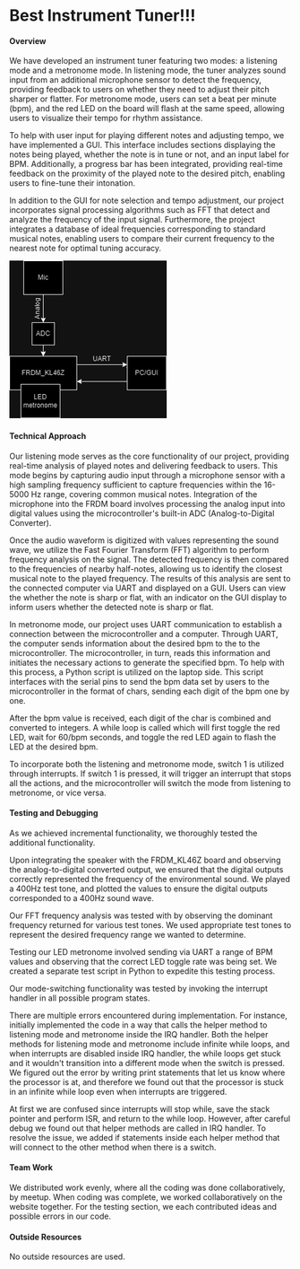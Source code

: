 # Best Instrument Tuner!!!
#### Overview
We have developed an instrument tuner featuring two modes: a listening mode and a metronome mode. In listening mode, the tuner analyzes sound input from an additional microphone sensor to detect the frequency, providing feedback to users on whether they need to adjust their pitch sharper or flatter. For metronome mode, users can set a beat per minute (bpm), and the red LED on the board will flash at the same speed, allowing users to visualize their tempo for rhythm assistance.

To help with user input for playing different notes and adjusting tempo, we have implemented a GUI. This interface includes sections displaying the notes being played, whether the note is in tune or not, and an input label for BPM. Additionally, a progress bar has been integrated, providing real-time feedback on the proximity of the played note to the desired pitch, enabling users to fine-tune their intonation.

In addition to the GUI for note selection and tempo adjustment, our project incorporates signal processing algorithms such as FFT that detect and analyze the frequency of the input signal. Furthermore, the project integrates a database of ideal frequencies corresponding to standard musical notes, enabling users to compare their current frequency to the nearest note for optimal tuning accuracy.

![Alt text for the diagram](/tunerdiagram.drawio.png)

#### Technical Approach
Our listening mode serves as the core functionality of our project, providing real-time analysis of played notes and delivering feedback to users. This mode begins by capturing audio input through a microphone sensor with a high sampling frequency sufficient to capture frequencies within the 16-5000 Hz range, covering common musical notes. Integration of the microphone into the FRDM board involves processing the analog input into digital values using the microcontroller's built-in ADC (Analog-to-Digital Converter).

Once the audio waveform is digitized with values representing the sound wave, we utilize the Fast Fourier Transform (FFT) algorithm to perform frequency analysis on the signal. The detected frequency is then compared to the frequencies of nearby half-notes, allowing us to identify the closest musical note to the played frequency. The results of this analysis are sent to the connected computer via UART and displayed on a GUI. Users can view the whether the note is sharp or flat, with an indicator on the GUI display to inform users whether the detected note is sharp or flat.

In metronome mode, our project uses UART communication to establish a connection between the microcontroller and a computer. Through UART, the computer sends information about the desired bpm to the to the microcontroller. The microcontroller, in turn, reads this information and initiates the necessary actions to generate the specified bpm. To help with this process, a Python script is utilized on the laptop side. This script interfaces with the serial pins to send the bpm data set by users to the microcontroller in the format of chars, sending each digit of the bpm one by one. 

After the bpm value is received, each digit of the char is combined and converted to integers. A while loop is called which will first toggle the red LED, wait for 60/bpm seconds, and toggle the red LED again to flash the LED at the desired bpm. 

To incorporate both the listening and metronome mode, switch 1 is utilized through interrupts. If switch 1 is pressed, it will trigger an interrupt that stops all the actions, and the microcontroller will switch the mode from listening to metronome, or vice versa.

#### Testing and Debugging

As we achieved incremental functionality, we thoroughly tested the additional functionality. 

Upon integrating the speaker with the FRDM_KL46Z board and observing the analog-to-digital converted output, we ensured that the digital outputs correctly represented the frequency of the environmental sound. We played a 400Hz test tone, and plotted the values to ensure the digital outputs corresponded to a 400Hz sound wave. 

Our FFT frequency analysis was tested with by observing the dominant frequency returned for various test tones. We used appropriate test tones to represent the desired frequency range we wanted to determine. 

Testing our LED metronome involved sending via UART a range of BPM values and observing that the correct LED toggle rate was being set. We created a separate test script in Python to expedite this testing process.

Our mode-switching functionality was tested by invoking the interrupt handler in all possible program states.

There are multiple errors encountered during implementation. For instance, initially implemented the code in a way that calls the helper method to listening mode and metronome inside the IRQ handler. Both the helper methods for listening mode and metronome include infinite while loops, and when interrupts are disabled inside IRQ handler, the while loops get stuck and it wouldn't transition into a different mode when the switch is pressed. We figured out the error by writing print statements that let us know where the processor is at, and therefore we found out that the processor is stuck in an infinite while loop even when interrupts are triggered.

At first we are confused since interrupts will stop while, save the stack pointer and perform ISR, and return to the while loop. However, after careful debug we found out that helper methods are called in IRQ handler. To resolve the issue, we added if statements inside each helper method that will connect to the other method when there is a switch.


#### Team Work 
We distributed work evenly, where all the coding was done collaboratively, by meetup. When coding was complete, we worked collaboratively on the website together. For the testing section, we each contributed ideas and possible errors in our code.

#### Outside Resources
No outside resources are used.




